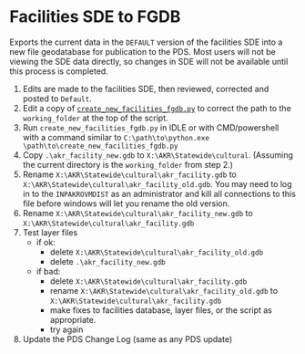 # Facilities SDE to FGDB

Exports the current data in the `DEFAULT` version of the facilities SDE
into a new file geodatabase for publication to the PDS.  Most users will not
be viewing the SDE data directly, so changes in SDE will not be available
until this process is completed.

1) Edits are made to the facilities SDE, then reviewed, corrected and posted
   to `Default`.
2) Edit a copy of [`create_new_facilities_fgdb.py`](./reate_new_facilities_fgdb.py)
   to correct the path to the `working_folder` at the top of the script.
3) Run `create_new_facilities_fgdb.py` in IDLE or with CMD/powershell with a
   command similar to `C:\path\to\python.exe \path\to\create_new_facilities_fgdb.py`
4) Copy `.\akr_facility_new.gdb` to `X:\AKR\Statewide\cultural`.
   (Assuming the current directory is the `working_folder` from step 2.)
5) Rename `X:\AKR\Statewide\cultural\akr_facility.gdb` to 
   `X:\AKR\Statewide\cultural\akr_facility_old.gdb`. You may need to log in to
   the `INPAKROVMDIST` as an administrator and kill all connections to this
   file before windows will let you rename the old version.
6) Rename `X:\AKR\Statewide\cultural\akr_facility_new.gdb` to
   `X:\AKR\Statewide\cultural\akr_facility.gdb`
7) Test layer files
   - if ok:
     - delete `X:\AKR\Statewide\cultural\akr_facility_old.gdb`
     - delete `.\akr_facility_new.gdb`
   - if bad:
     - delete `X:\AKR\Statewide\cultural\akr_facility.gdb`
     - rename `X:\AKR\Statewide\cultural\akr_facility_old.gdb` to 
       `X:\AKR\Statewide\cultural\akr_facility.gdb`
     - make fixes to facilities database, layer files, or the script as
       appropriate.
     - try again
8) Update the PDS Change Log (same as any PDS update)
